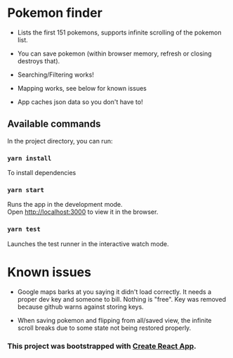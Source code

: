 # Pokemon finder

* Lists the first 151 pokemons, supports infinite scrolling of the pokemon list.

* You can save pokemon (within browser memory, refresh or closing destroys that).

* Searching/Filtering works!

* Mapping works, see below for known issues

* App caches json data so you don't have to!

## Available commands

In the project directory, you can run:

### `yarn install`

To install dependencies

### `yarn start`

Runs the app in the development mode.<br />
Open [http://localhost:3000](http://localhost:3000) to view it in the browser.

### `yarn test`

Launches the test runner in the interactive watch mode.<br />

# Known issues

* Google maps barks at you saying it didn't load correctly. It needs a proper dev key and someone to bill. Nothing is "free". Key was removed because github warns against storing keys.

* When saving pokemon and flipping from all/saved view, the infinite scroll breaks due to some state not being restored properly.

### This project was bootstrapped with [Create React App](https://github.com/facebook/create-react-app).
